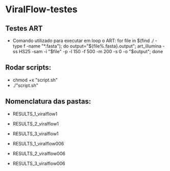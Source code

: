 # ViralFlow-testes


## Testes ART
- Comando utilizado para executar em loop o ART:
for file in $(find ./ -type f -name "*.fasta"); do     output="${file%.fasta}.output";     art_illumina -ss HS25 -sam -i "$file" -p -l 150 -f 500 -m 200 -s 0 -o "$output"; done


## Rodar scripts:
- chmod +x "script.sh"
- ./"script.sh"

## Nomenclatura das pastas:
- RESULTS_1_viralflow1
- RESULTS_2_viralflow1
- RESULTS_3_viralflow1

- RESULTS_1_viralflow006
- RESULTS_2_viralflow006
- RESULTS_3_viralflow006

